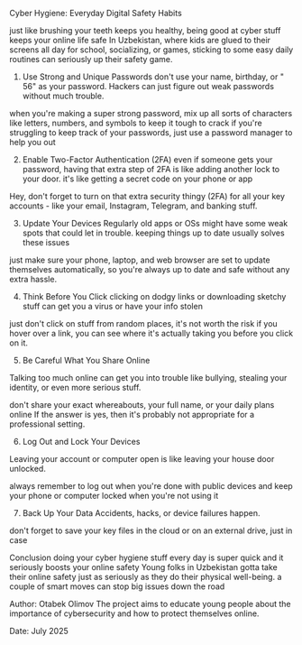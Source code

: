 Cyber Hygiene: Everyday Digital Safety Habits

 just like brushing your teeth keeps you healthy, being good at cyber stuff keeps your online life safe In Uzbekistan, where kids are glued to their screens all day for school, socializing, or games, sticking to some easy daily routines can seriously up their safety game.



1. Use Strong and Unique Passwords
 don't use your name, birthday, or "
56" as your password. Hackers can just figure out weak passwords without much trouble.

 when you're making a super strong password, mix up all sorts of characters like letters, numbers, and symbols to keep it tough to crack if you're struggling to keep track of your passwords, just use a password manager to help you out



2. Enable Two-Factor Authentication (2FA)
 even if someone gets your password, having that extra step of 2FA is like adding another lock to your door. it's like getting a secret code on your phone or app

 Hey, don't forget to turn on that extra security thingy (2FA) for all your key accounts - like your email, Instagram, Telegram, and banking stuff.



3. Update Your Devices Regularly
 old apps or OSs might have some weak spots that could let in trouble. keeping things up to date usually solves these issues

 just make sure your phone, laptop, and web browser are set to update themselves automatically, so you're always up to date and safe without any extra hassle.



4. Think Before You Click
 clicking on dodgy links or downloading sketchy stuff can get you a virus or have your info stolen

 just don't click on stuff from random places, it's not worth the risk if you hover over a link, you can see where it's actually taking you before you click on it.



5. Be Careful What You Share Online

 Talking too much online can get you into trouble like bullying, stealing your identity, or even more serious stuff.

 don't share your exact whereabouts, your full name, or your daily plans online If the answer is yes, then it's probably not appropriate for a professional setting.



6. Log Out and Lock Your Devices

Leaving your account or computer open is like leaving your house door unlocked.


 always remember to log out when you're done with public devices and keep your phone or computer locked when you're not using it



7. Back Up Your Data
Accidents, hacks, or device failures happen.

 don't forget to save your key files in the cloud or on an external drive, just in case



Conclusion
 doing your cyber hygiene stuff every day is super quick and it seriously boosts your online safety Young folks in Uzbekistan gotta take their online safety just as seriously as they do their physical well-being. a couple of smart moves can stop big issues down the road



Author: Otabek Olimov
The project aims to educate young people about the importance of cybersecurity and how to protect themselves online.

Date: July 2025
